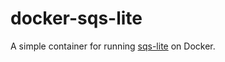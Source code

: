 # docker-sqs-lite

A simple container for running [sqs-lite](https://github.com/jennyEckstein/sqslite) on Docker.
